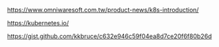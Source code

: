 https://www.omniwaresoft.com.tw/product-news/k8s-introduction/

https://kubernetes.io/

https://gist.github.com/kkbruce/c632e946c59f04ea8d7ce20f6f80b26d